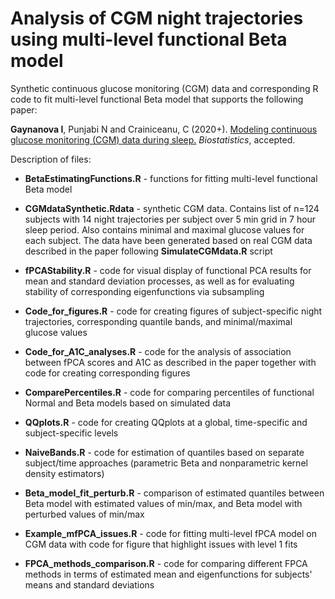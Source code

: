 # Analysis of CGM night trajectories using multi-level functional Beta model

Synthetic continuous glucose monitoring (CGM) data and corresponding R code to fit multi-level functional Beta model that supports the following paper:

**Gaynanova I**, Punjabi N and Crainiceanu, C (2020+). [Modeling continuous glucose monitoring (CGM) data during sleep.](https://doi.org/10.1093/biostatistics/kxaa023) *Biostatistics*, accepted.


Description of files:

  * **BetaEstimatingFunctions.R** - functions for fitting multi-level functional Beta model
  
  * **CGMdataSynthetic.Rdata** - synthetic CGM data. Contains list of n=124 subjects with 14 night trajectories per subject over 5 min grid in 7 hour sleep period. Also contains minimal and maximal glucose values for each subject. The data have been generated based on real CGM data described in the paper following **SimulateCGMdata.R** script
  
  * **fPCAStability.R** - code for visual display of functional PCA results for mean and standard deviation processes, as well as for evaluating stability of corresponding eigenfunctions via subsampling
  
  * **Code_for_figures.R** - code for creating figures of subject-specific night trajectories, corresponding quantile bands, and minimal/maximal glucose values
  
  * **Code_for_A1C_analyses.R** - code for the analysis of association between fPCA scores and A1C as described in the paper together with code for creating corresponding figures
  
  * **ComparePercentiles.R** - code for comparing percentiles of functional Normal and Beta models based on simulated data
  
  * **QQplots.R** - code for creating QQplots at a global, time-specific and subject-specific levels
  
  * **NaiveBands.R** - code for estimation of quantiles based on separate subject/time approaches (parametric Beta and nonparametric kernel density estimators)

  * **Beta_model_fit_perturb.R** - comparison of estimated quantiles between Beta model with estimated values of min/max, and Beta model with perturbed values of min/max
  
  * **Example_mfPCA_issues.R** - code for fitting multi-level fPCA model on CGM data with code for figure that highlight issues with level 1 fits
  
  * **FPCA_methods_comparison.R** - code for comparing different FPCA methods in terms of estimated mean and eigenfunctions for subjects' means and standard deviations